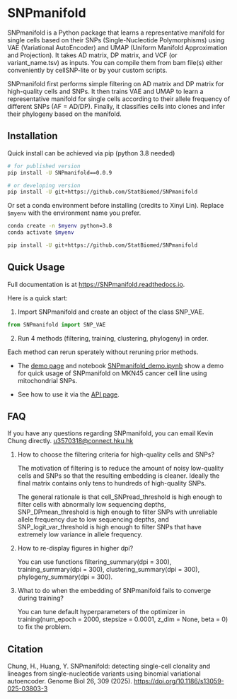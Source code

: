 # SNPmanifold

SNPmanifold is a Python package that learns a representative manifold for single cells based on their SNPs (Single-Nucleotide Polymorphisms) using VAE (Variational AutoEncoder) and UMAP (Uniform Manifold Approximation and Projection). It takes AD matrix, DP matrix, and VCF (or variant_name.tsv) as inputs. You can compile them from bam file(s) either conveniently by cellSNP-lite or by your custom scripts.

SNPmanifold first performs simple filtering on AD matrix and DP matrix for high-quality cells and SNPs. It then trains VAE and UMAP to learn a representative manifold for single cells according to their allele frequency of different SNPs (AF = AD/DP). Finally, it classifies cells into clones and infer their phylogeny based on the manifold. 

## Installation

Quick install can be achieved via pip (python 3.8 needed)

```bash
# for published version
pip install -U SNPmanifold==0.0.9

# or developing version
pip install -U git+https://github.com/StatBiomed/SNPmanifold
```

Or set a conda environment before installing (credits to Xinyi Lin).
Replace `$myenv` with the environment name you prefer.

```bash
conda create -n $myenv python=3.8
conda activate $myenv

pip install -U git+https://github.com/StatBiomed/SNPmanifold
```

## Quick Usage

Full documentation is at https://SNPmanifold.readthedocs.io. 

Here is a quick start:

1. Import SNPmanifold and create an object of the class SNP_VAE.

```python
from SNPmanifold import SNP_VAE
```

2. Run 4 methods (filtering, training, clustering, phylogeny) in order.

  Each method can rerun sperately without reruning prior methods. 

* The [demo page](https://snpmanifold.readthedocs.io/en/latest/SNPmanifold_demo.html) 
  and notebook [SNPmanifold_demo.ipynb](./SNPmanifold_demo.ipynb) show 
  a demo for quick usage of SNPmanifold on MKN45 cancer cell line using 
  mitochondrial SNPs.

* See how to use it via the [API page](https://snpmanifold.readthedocs.io/en/latest/API.html#main-object).

## FAQ

If you have any questions regarding SNPmanifold, you can email Kevin Chung directly. u3570318@connect.hku.hk

1. How to choose the filtering criteria for high-quality cells and SNPs?

   The motivation of filtering is to reduce the amount of noisy low-quality cells and SNPs so that the resulting embedding is cleaner. Ideally the final matrix contains only tens to hundreds of high-quality SNPs.

   The general rationale is that cell_SNPread_threshold is high enough to filter cells with abnormally low sequencing depths, SNP_DPmean_threshold is high enough to filter SNPs with unreliable allele frequency due to low sequencing depths, and SNP_logit_var_threshold is high enough to filter SNPs that have extremely low variance in allele frequency. 

3. How to re-display figures in higher dpi?

   You can use functions filtering_summary(dpi = 300), training_summary(dpi = 300), clustering_summary(dpi = 300), phylogeny_summary(dpi = 300).

4. What to do when the embedding of SNPmanifold fails to converge during training?

   You can tune default hyperparameters of the optimizer in training(num_epoch = 2000, stepsize = 0.0001, z_dim = None, beta = 0) to fix the problem.

## Citation
Chung, H., Huang, Y. SNPmanifold: detecting single-cell clonality and lineages from single-nucleotide variants using binomial variational autoencoder. Genome Biol 26, 309 (2025). https://doi.org/10.1186/s13059-025-03803-3
